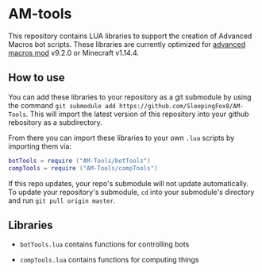# AM-tools
This repository contains LUA libraries to support the creation of Advanced Macros bot scripts. These libraries are currently optimized for [advanced macros mod](https://www.curseforge.com/minecraft/mc-mods/advanced-macros) v9.2.0 or Minecraft v1.14.4. 

## How to use

You can add these libraries to your repository as a git submodule by using the command ``git submodule add https://github.com/SleepingFox8/AM-Tools``. This will import the latest version of this repository into your github rebository as a subdirectory. 

From there you can import these libraries to your own ``.lua`` scripts by importing them via:

```lua
botTools = require ("AM-Tools/botTools")
compTools = require ("AM-Tools/compTools")
```

If this repo updates, your repo's submodule will not update automatically. To update your repository's submodule, ``cd`` into your submodule's directory and run ``git pull origin master``.

## Libraries

- ``botTools.lua`` contains functions for controlling bots

- ``compTools.lua`` contains functions for computing things
